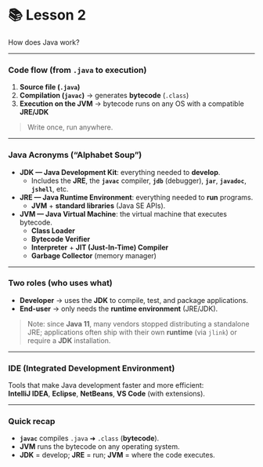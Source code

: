 # 📚 Lesson 2

How does Java work?

---

### Code flow (from `.java` to execution)

1. **Source file (`.java`)**
2. **Compilation (`javac`)** → generates **bytecode** (`.class`)
3. **Execution on the JVM** → bytecode runs on any OS with a compatible **JRE/JDK**

> Write once, run anywhere.

---

### Java Acronyms (“Alphabet Soup”)

- **JDK — Java Development Kit**: everything needed to **develop**.
    - Includes the **JRE**, the **`javac`** compiler, **`jdb`** (debugger), **`jar`**, **`javadoc`**, **`jshell`**, etc.
- **JRE — Java Runtime Environment**: everything needed to **run** programs.
    - **JVM** + **standard libraries** (Java SE APIs).
- **JVM — Java Virtual Machine**: the virtual machine that executes bytecode.
    - **Class Loader**
    - **Bytecode Verifier**
    - **Interpreter** + **JIT (Just-In-Time) Compiler**
    - **Garbage Collector** (memory manager)

---

### Two roles (who uses what)

- **Developer** → uses the **JDK** to compile, test, and package applications.
- **End-user** → only needs the **runtime environment** (JRE/JDK).

> Note: since **Java 11**, many vendors stopped distributing a standalone JRE; applications often ship with their own **runtime** (via `jlink`) or require a **JDK** installation.

---

### IDE (Integrated Development Environment)

Tools that make Java development faster and more efficient:  
**IntelliJ IDEA**, **Eclipse**, **NetBeans**, **VS Code** (with extensions).

---

### Quick recap

- **`javac`** compiles `.java` ➜ `.class` (**bytecode**).
- **JVM** runs the bytecode on any operating system.
- **JDK** = develop; **JRE** = run; **JVM** = where the code executes.
